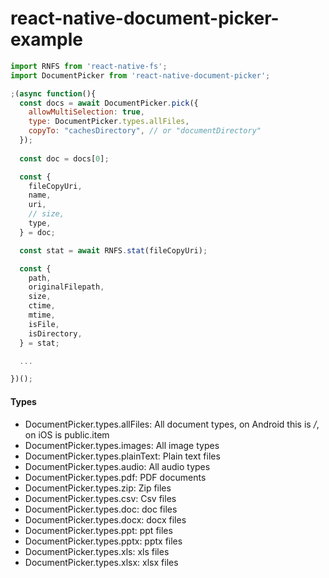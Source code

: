 # react-native-document-picker-example

```js
import RNFS from 'react-native-fs';
import DocumentPicker from 'react-native-document-picker';

;(async function(){
  const docs = await DocumentPicker.pick({
    allowMultiSelection: true,
    type: DocumentPicker.types.allFiles,
    copyTo: "cachesDirectory", // or "documentDirectory"
  });
  
  const doc = docs[0];

  const {
    fileCopyUri,
    name,
    uri,
    // size,
    type,
  } = doc;

  const stat = await RNFS.stat(fileCopyUri);

  const {
    path,
    originalFilepath,
    size,
    ctime,
    mtime,
    isFile,
    isDirectory,
  } = stat;

  ...

})();
```

#### Types
- DocumentPicker.types.allFiles: All document types, on Android this is */*, on iOS is public.item
- DocumentPicker.types.images: All image types
- DocumentPicker.types.plainText: Plain text files
- DocumentPicker.types.audio: All audio types
- DocumentPicker.types.pdf: PDF documents
- DocumentPicker.types.zip: Zip files
- DocumentPicker.types.csv: Csv files
- DocumentPicker.types.doc: doc files
- DocumentPicker.types.docx: docx files
- DocumentPicker.types.ppt: ppt files
- DocumentPicker.types.pptx: pptx files
- DocumentPicker.types.xls: xls files
- DocumentPicker.types.xlsx: xlsx files
